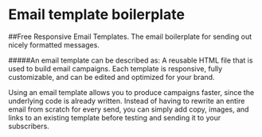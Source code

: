 # Email template boilerplate

##Free Responsive Email Templates.
The email boilerplate for sending out nicely formatted messages.

#####An email template can be described as:
A reusable HTML file that is used to build email campaigns.
Each template is responsive, fully customizable, and can be edited and optimized for your brand.


Using an email template allows you to produce campaigns faster, since the underlying code is already written. Instead of having to rewrite an entire email from scratch for every send, you can simply add copy, images, and links to an existing template before testing and sending it to your subscribers.

